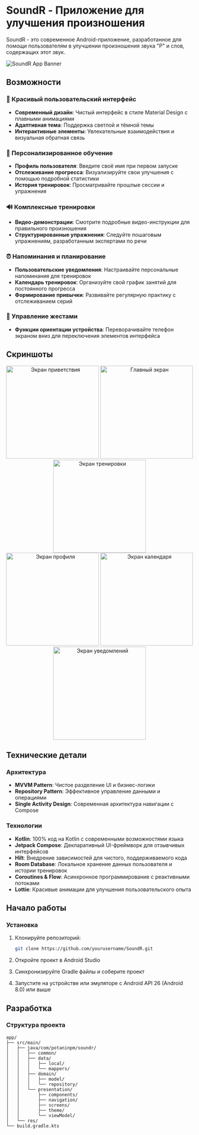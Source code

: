 # SoundR - Приложение для улучшения произношения

SoundR - это современное Android-приложение, разработанное для помощи пользователям в улучшении произношения звука "Р" и слов, содержащих этот звук.

![SoundR App Banner](screenshots/banner.png)

## Возможности

### 📱 Красивый пользовательский интерфейс
- **Современный дизайн**: Чистый интерфейс в стиле Material Design с плавными анимациями
- **Адаптивная тема**: Поддержка светлой и тёмной темы
- **Интерактивные элементы**: Увлекательные взаимодействия и визуальная обратная связь

### 🎯 Персонализированное обучение
- **Профиль пользователя**: Введите своё имя при первом запуске
- **Отслеживание прогресса**: Визуализируйте свои улучшения с помощью подробной статистики
- **История тренировок**: Просматривайте прошлые сессии и упражнения

### 🔊 Комплексные тренировки
- **Видео-демонстрации**: Смотрите подробные видео-инструкции для правильного произношения
- **Структурированные упражнения**: Следуйте пошаговым упражнениям, разработанным экспертами по речи

### ⏰ Напоминания и планирование
- **Пользовательские уведомления**: Настраивайте персональные напоминания для тренировок
- **Календарь тренировок**: Организуйте свой график занятий для постоянного прогресса
- **Формирование привычки**: Развивайте регулярную практику с отслеживанием серий

### 🔄 Управление жестами
- **Функции ориентации устройства**: Переворачивайте телефон экраном вниз для переключения элементов интерфейса

## Скриншоты

<div align="center">
  <img src="screenshots/welcome_screen.png" alt="Экран приветствия" width="250"/>
  <img src="screenshots/home_screen.png" alt="Главный экран" width="250"/>
  <img src="screenshots/training_screen.png" alt="Экран тренировки" width="250"/>
</div>

<div align="center">
  <img src="screenshots/profile_screen.png" alt="Экран профиля" width="250"/>
  <img src="screenshots/calendar_screen.png" alt="Экран календаря" width="250"/>
  <img src="screenshots/notifications_screen.png" alt="Экран уведомлений" width="250"/>
</div>

## Технические детали

### Архитектура
- **MVVM Pattern**: Чистое разделение UI и бизнес-логики
- **Repository Pattern**: Эффективное управление данными и операциями
- **Single Activity Design**: Современная архитектура навигации с Compose

### Технологии
- **Kotlin**: 100% код на Kotlin с современными возможностями языка
- **Jetpack Compose**: Декларативный UI-фреймворк для отзывчивых интерфейсов
- **Hilt**: Внедрение зависимостей для чистого, поддерживаемого кода
- **Room Database**: Локальное хранение данных пользователя и истории тренировок
- **Coroutines & Flow**: Асинхронное программирование с реактивными потоками
- **Lottie**: Красивые анимации для улучшения пользовательского опыта

## Начало работы

### Установка
1. Клонируйте репозиторий:
   ```bash
   git clone https://github.com/yourusername/SoundR.git
   ```

2. Откройте проект в Android Studio

3. Синхронизируйте Gradle файлы и соберите проект

4. Запустите на устройстве или эмуляторе с Android API 26 (Android 8.0) или выше

## Разработка

### Структура проекта
```
app/
├── src/main/
│   ├── java/com/potaninpm/soundr/
│   │   ├── common/            
│   │   ├── data/              
│   │   │   ├── local/         
│   │   │   └── mappers/       
│   │   ├── domain/            
│   │   │   ├── model/         
│   │   │   └── repository/    
│   │   └── presentation/      
│   │       ├── components/    
│   │       ├── navigation/    
│   │       ├── screens/       
│   │       ├── theme/         
│   │       └── viewModel/     
│   └── res/                   
└── build.gradle.kts           
```
